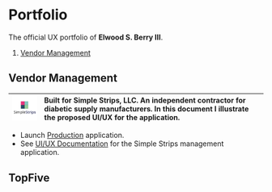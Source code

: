 # Portfolio
The official UX portfolio of **Elwood S. Berry III**.

1. [Vendor Management](#vendor-management)



## Vendor Management

| ![Vendor Management](_img/vendor-management.png)   | Built for Simple Strips, LLC. An independent contractor for diabetic supply manufacturers. In this document I illustrate the proposed UI/UX for the application.   |
|:-------------:|:-------------|

  * Launch [Production](vendor-management) application.
  * See [UI/UX Documentation](vendor-management) for the Simple Strips management application.

## TopFive
